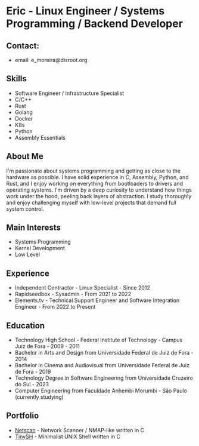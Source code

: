 <!DOCTYPE html>
<html lang="en">
<head>
  <meta charset="UTF-8">
  <meta name="viewport" content="width=device-width, initial-scale=1.0">
</head>
<body>
  <h1>Eric - Linux Engineer / Systems Programming / Backend Developer</h1>
  <h2>Contact: </h2>
  <ul><li>email: e_moreira@disroot.org</li></ul>
  <h2>Skills</h2>
  <ul>
    <li>Software Engineer / Infrastructure Specialist </li>
    <li>C/C++</li>
    <li>Rust</li>
    <li>Golang </li>
    <li>Docker</li>
    <li>K8s</li>
    <li>Python</li>
    <li>Assembly Essentials</li>
  </ul>
  <h2>About Me</h2>
    <p>I'm passionate about systems programming and getting as close to the hardware as possible. I have solid experience in C, Assembly, Python, and Rust, and I enjoy working on everything from bootloaders to drivers and operating systems. I'm driven by a deep curiosity to understand how things work under the hood, peeling back layers of abstraction. I study thoroughly and enjoy challenging myself with low-level projects that demand full system control.</p>
  <h2>Main Interests</h2>
  <ul>
    <li>Systems Programming</li>
    <li>Kernel Development</li>
    <li>Low Level</li>
  </ul>
  <h2>Experience</h2>
  <ul>
    <li>Independent Contractor - Linux Specialist - Since 2012</li>
    <li>Rapidseedbox - Sysadmin - From 2021 to 2022</li>
    <li>Elements.tv - Technical Support Engineer and Software Integration Engineer - From 2022 to Present</li>
  </ul>
  <h2>Education</h2>
  <ul>
    <li>Technology High School - Federal Institute of Technology - Campus Juiz de Fora - 2009 - 2011</li>
    <li>Bachelor in Arts and Design from Universidade Federal de Juiz de Fora - 2014</li>
    <li>Bachelor in Cinema and Audiovisual from Universidade Federal de Juiz de Fora - 2019</li>
    <li>Technology Degree in Software Engineering from Universidade Cruzeiro do Sul - 2023</li>
    <li>Computer Engineering from Faculdade Anhembi Morumbi - São Paulo (currently studying)</li>
  </ul>
  <h2>Portfolio</h2>
  <ul>
    <li><a href="https://github.com/eric-moreira/netscan/tree/main" target="_blank">Netscan</a> - Network Scanner / NMAP-like written in C</li>
    <li><a href="https://github.com/eric-moreira/TinySH" target="_blank">TinySH</a> - Minimalist UNIX Shell written in C</li>
  </ul>
</body>
</html>
